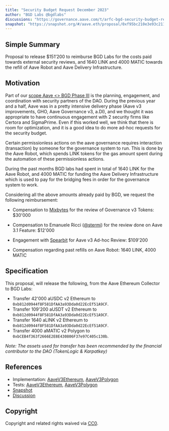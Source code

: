 ```yaml
---
title: "Security Budget Request December 2023"
author: "BGD Labs @bgdlabs"
discussions: "https://governance.aave.com/t/arfc-bgd-security-budget-request-december-2023/15783"
snapshot: "https://snapshot.org/#/aave.eth/proposal/0xf95bc210e3e93c2112c694cb158db22c93504155b48c03d9358e4c41c33ee782"
---
```


## Simple Summary

Proposal to release $151’200 to reimburse BGD Labs for the costs paid towards external security reviews, and 1640 LINK and 4000 MATIC towards the refill of Aave Robot and Aave Delivery Infrastructure.

## Motivation

Part of our [scope Aave <> BGD Phase III](https://governance.aave.com/t/aave-bored-ghosts-developing-phase-3/16893#scope-1-aave-technical-maintenance-improvements-security-coordination-and-tech-advisory-to-the-dao-4) is the planning, engagement, and coordination with security partners of the DAO.
During the previous year and a half, Aave was in a pretty intensive delivery phase (Aave v3 improvements, GHO, Aave Governance v3, a.DI), and we thought it was appropriate to have continuous engagement with 2 security firms like Certora and SigmaPrime.
Even if this worked well, we think that there is room for optimization, and it is a good idea to do more ad-hoc requests for the security budget.

Certain permissionless actions on the aave governance requires interaction (transaction) by someone for the governance system to run. This is done by the Aave Robot, which spends LINK tokens for the gas amount spent during the automation of these permissionless actions.

During the past months BGD labs had spent in total of 1640 LINK for the Aave Robot, and 4000 MATIC for funding the Aave Delivery Infrastructure which is used to pay for the bridging fees in order for the governance system to work.

Considering all the above amounts already paid by BGD, we request the following reimbursement:

- Compensation to [Mixbytes](https://mixbytes.io/) for the review of Governance v3 Tokens: $30'000

- Compensation to Emanuele Ricci ([@stermi](https://twitter.com/StErMi)) for the review done on Aave 3.1 Feature: $12'000

- Engagement with [Spearbit](https://spearbit.com/) for Aave v3 Ad-hoc Review: $109'200

- Compensation regarding past refills on Aave Robot: 1640 LINK, 4000 MATIC

## Specification

This proposal, will release the following, from the Aave Ethereum Collector to BGD Labs:

- Transfer 42'000 aUSDC v2 Ethereum to `0xb812d0944f8F581DfAA3a93Dda0d22EcEf51A9CF`.
- Transfer 109'200 aUSDT v2 Ethereum to `0xb812d0944f8F581DfAA3a93Dda0d22EcEf51A9CF`.
- Transfer 1640 aLINK v2 Ethereum to `0xb812d0944f8F581DfAA3a93Dda0d22EcEf51A9CF`.
- Transfer 4000 aMATIC v2 Polygon to `0xbCEB4f363f2666E2E8E430806F37e97C405c130b`.

_Note: The assets used for transfer has been recommended by the financial contributor to the DAO (TokenLogic & Karpatkey)_

## References

- Implementation: [AaveV3Ethereum](https://github.com/bgd-labs/aave-proposals-v3/blob/be94106008b0e3e1f3fb9679dc7f589855d3cb60/src/20240411_Multi_SecurityBudgetRequestDec23AndRobotRefill/AaveV3Ethereum_SecurityBudgetRequestDec23AndRobotRefill_20240411.sol), [AaveV3Polygon](https://github.com/bgd-labs/aave-proposals-v3/blob/be94106008b0e3e1f3fb9679dc7f589855d3cb60/src/20240411_Multi_SecurityBudgetRequestDec23AndRobotRefill/AaveV3Polygon_SecurityBudgetRequestDec23AndRobotRefill_20240411.sol)
- Tests: [AaveV3Ethereum](https://github.com/bgd-labs/aave-proposals-v3/blob/be94106008b0e3e1f3fb9679dc7f589855d3cb60/src/20240411_Multi_SecurityBudgetRequestDec23AndRobotRefill/AaveV3Ethereum_SecurityBudgetRequestDec23AndRobotRefill_20240411.t.sol), [AaveV3Polygon](https://github.com/bgd-labs/aave-proposals-v3/blob/be94106008b0e3e1f3fb9679dc7f589855d3cb60/src/20240411_Multi_SecurityBudgetRequestDec23AndRobotRefill/AaveV3Polygon_SecurityBudgetRequestDec23AndRobotRefill_20240411.t.sol)
- [Snapshot](https://snapshot.org/#/aave.eth/proposal/0xf95bc210e3e93c2112c694cb158db22c93504155b48c03d9358e4c41c33ee782)
- [Discussion](https://governance.aave.com/t/arfc-bgd-security-budget-request-december-2023/15783)

## Copyright

Copyright and related rights waived via [CC0](https://creativecommons.org/publicdomain/zero/1.0/).
